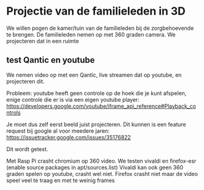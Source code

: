 # Projectie van de familieleden in 3D

We willen pogen de kamer/tuin van de familieleden bij de zorgbehoevende te brengen. De familieleden nemen op met 360 graden camera.
We projecteren dat in een ruimte

## test Qantic en youtube
We nemen video op met een Qantic, live streamen dat op youtube, en projecteren dit. 

Probleem: youtube heeft geen controle op de hoek die je kunt afspelen, enige controle die er is via een eigen youtube player: 
https://developers.google.com/youtube/iframe_api_reference#Playback_controls

Je moet dus zelf eerst beeld juist projecteren. 
Dit kunnen is een feature request bij google al voor meedere jaren: https://issuetracker.google.com/issues/35176822

Dit wordt getest.

Met Rasp Pi crasht chromium op 360 video. We testen vivaldi en firefox-esr (enable source packages in apt/sources.list)
Vivaldi kan ook geen 360 graden spelen op youtube, crasht wel niet. Firefox crasht niet maar de video speel
veel te traag en met te weinig frames
